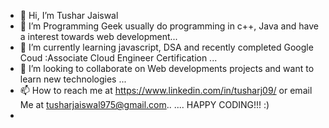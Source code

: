 - 👋 Hi, I’m Tushar Jaiswal 
- 👀 I’m Programming Geek usually do programming in c++, Java and have a interest towards web development...
- 🌱 I’m currently learning javascript, DSA and recently completed Google Coud :Associate Cloud Engineer Certification ...
- 💞️ I’m looking to collaborate on Web developments projects and want to learn new technologies ...
- 📫 How to reach me  at https://www.linkedin.com/in/tusharj09/ or email Me at tusharjaiswal975@gmail.com..    .... HAPPY CODING!!! :)
- 

<!---
Tusharj09/Tusharj09 is a ✨ special ✨ repository because its `README.md` (this file) appears on your GitHub profile.
You can click the Preview link to take a look at your changes.
--->
